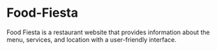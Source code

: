 # Food-Fiesta
Food Fiesta is a restaurant website that provides information about the menu, services, and location with a user-friendly interface.
